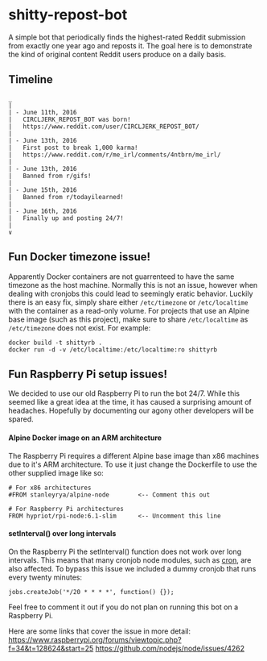 # shitty-repost-bot
A simple bot that periodically finds the highest-rated Reddit submission from exactly one year ago and reposts it. The goal here is to demonstrate the kind of original content Reddit users produce on a daily basis.

## Timeline
```
_
|
| - June 11th, 2016
|   CIRCLJERK_REPOST_BOT was born!
|   https://www.reddit.com/user/CIRCLJERK_REPOST_BOT/
|
| - June 13th, 2016
|   First post to break 1,000 karma!
|   https://www.reddit.com/r/me_irl/comments/4ntbrn/me_irl/
|
| - June 13th, 2016
|   Banned from r/gifs!
|
| - June 15th, 2016
|   Banned from r/todayilearned!
|
| - June 16th, 2016
|   Finally up and posting 24/7!
|
∨
```

## Fun Docker timezone issue!
Apparently Docker containers are not guarrenteed to have the same timezone as the host machine. Normally this is not an issue, however when dealing with cronjobs this could lead to seemingly eratic behavior. Luckily there is an easy fix, simply share either `/etc/timezone` or `/etc/localtime` with the container as a read-only volume. For projects that use an Alpine base image (such as this project), make sure to share `/etc/localtime` as `/etc/timezone` does not exist. For example:
```
docker build -t shittyrb .
docker run -d -v /etc/localtime:/etc/localtime:ro shittyrb
```

## Fun Raspberry Pi setup issues!
We decided to use our old Raspberry Pi to run the bot 24/7. While this seemed like a great idea at the time, it has caused a surprising amount of headaches. Hopefully by documenting our agony other developers will be spared.

#### Alpine Docker image on an ARM architecture
The Raspberry Pi requires a different Alpine base image than x86 machines due to it's ARM architecture. To use it just change the Dockerfile to use the other supplied image like so:
```
# For x86 architectures
#FROM stanleyrya/alpine-node        <-- Comment this out

# For Raspberry Pi architectures
FROM hypriot/rpi-node:6.1-slim      <-- Uncomment this line
```

#### setInterval() over long intervals
On the Raspberry Pi the setInterval() function does not work over long intervals. This means that many cronjob node modules, such as [cron](https://github.com/ncb000gt/node-cron), are also affected. To bypass this issue we included a dummy cronjob that runs every twenty minutes:
```
jobs.createJob('*/20 * * * *', function() {});
```
Feel free to comment it out if you do not plan on running this bot on a Raspberry Pi.

Here are some links that cover the issue in more detail:
https://www.raspberrypi.org/forums/viewtopic.php?f=34&t=128624&start=25
https://github.com/nodejs/node/issues/4262
